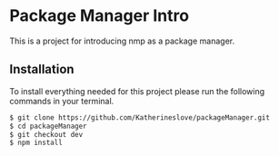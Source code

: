 # Package Manager Intro
This is a project for introducing nmp as a package manager.
## Installation
To install everything needed for this project please run the following commands in your terminal.

``` sh
$ git clone https://github.com/Katherineslove/packageManager.git
$ cd packageManager
$ git checkout dev
$ npm install
```
